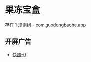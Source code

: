 # 果冻宝盒

存在 1 规则组 - [com.guodongbaohe.app](/src/apps/com.guodongbaohe.app.ts)

## 开屏广告

- [快照-0](https://i.gkd.li/import/13543323)
